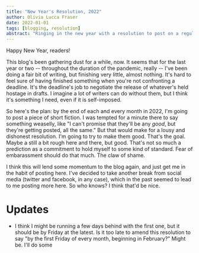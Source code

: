 ```yaml
---
title: "New Year's Resolution, 2022"
author: Olivia Lucca Fraser
date: 2022-01-01
tags: [blogging, resolution]
abstract: "Ringing in the new year with a resolution to post on a regular basis, and, in particular, to start posting short fiction."
---
```


Happy New Year, readers!

This blog's been gathering dust for a while, now. It seems that for the last year or two -- throughout the duration of the pandemic, really -- I've been doing a fair bit of writing, but finishing very little, almost nothing. It's hard to feel sure of having finished something when you're not confronting a deadline. It's the deadline's job to negotiate the release of whatever's held hostage in drafts. I imagine a lot of writers can do without them, but I think it's something I need, even if it is self-imposed.

So here's the plan: by the end of each and every month in 2022, I'm going to post a piece of short fiction. I was tempted for a minute there to say something weaselly, like "I can't promise that they'll be any *good*, but they're getting posted, all the same." But that would make for a lousy and dishonest resolution. I'm going to try to make them good. That's the goal. Maybe a still a bit rough here and there, but good. That's not so much a prediction as a commitment to hold myself to some kind of standard. Fear of embarassment should do that much. The claw of shame.

I think this will lend some momentum to the blog again, and just get me in the habit of posting here. I've decided to take another break from social media (twitter and facebook, in any case), which in the past seemed to lead to me posting more here. So who knows? I think that'd be nice. 


# Updates
- I think I might be running a few days behind with the first one, but it should be by Friday at the latest. Is it too late to amend this resolution to say "by the first Friday of every month, beginning in February?" Might be. I'll do some 